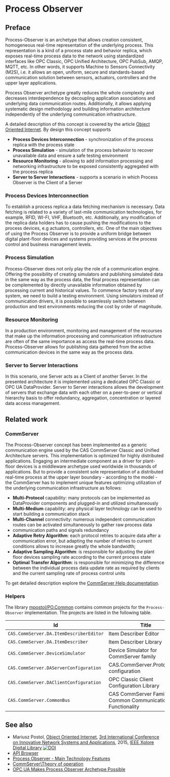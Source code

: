 # Process Observer

## Preface

Process-Observer is an archetype that allows creation consistent, homogeneous real-time representation of the underlying process. This representation is a kind of a process state and behavior replica, which exposes real-time process data to the network using standardized interfaces like OPC Classic, OPC Unified Architecture, OPC PubSub, AMQP, MQTT, etc. In other words, it supports Machine to Sensors Connectivity (M2S), i.e. it allows an open, uniform, secure and standards-based communication solution between sensors, actuators, controllers and the upper layer applications.

Process Observer archetype greatly reduces the whole complexity and decreases interdependence by decoupling application associations and underlying data communication routes. Additionally, it allows applying systematic design methodology and building information architecture independently of the underlying communication infrastructure.

A detailed description of this concept is covered by the article [Object Oriented Internet][OOI.ieeexplore]. By design this concept supports

- **Process Devices Interconnection** - synchronization of the process replica with the process state
- **Process Simulation** - simulation of the process behavior to recover unavailable data and ensure a safe testing environment
- **Resource Monitoring** - allowing to add information processing and networking infrastructure to be exposed consistently aggregated with the process replica
- **Server to Server Interactions** - supports a scenario in which Process Observer is the Client of a Server

### Process Devices Interconnection

To establish a process replica a data fetching mechanism is necessary. Data fetching is related to a variety of last-mile communication technologies, for example, RFID, WI-FI, VHF, Bluetooth, etc. Additionally, any modification of the replica data holders has to cause pushing the modifications to the process devices, e.g actuators, controllers, etc. One of the main objectives of using the Process Observer is to provide a uniform bridge between digital plant-floor devices and systems providing services at the process control and business management levels.

### Process Simulation

Process-Observer does not only play the role of a communication engine. Offering the possibility of creating simulators and publishing simulated data in the same way as the process data, the final process representation can be complemented by directly unavailable information obtained by processing current and historical values. To commence factory tests of any system, we need to build a testing environment. Using simulators instead of communication drivers, it is possible to seamlessly switch between production and test environments reducing the cost by order of magnitude.

### Resource Monitoring

In a production environment, monitoring and management of the recourses that make up the information processing and communication infrastructure are often of the same importance as access the real-time process data. Process-Observer allows for publishing data gathered from the active communication devices in the same way as the process data.

### Server to Server Interactions

In this scenario, one Server acts as a Client of another Server. In the presented architecture it is implemented using a dedicated OPC Classic or OPC UA DataProvider. Server to Server interactions allows the development of servers that exchange data with each other on a peer-to-peer or vertical hierarchy basis to offer redundancy, aggregation, concentration or layered data access management.

## Related work

### CommServer

The Process-Observer concept has been implemented as a generic communication engine used by the CAS CommServer Classic and Unified Architecture servers. This implementation is optimized for highly distributed applications. Engaging an intermediate component as a driver for plant-floor devices is a middleware archetype used worldwide in thousands of applications. But to provide a consistent sole representation of a distributed real-time process at the upper layer boundary - according to the model - the CommServer has to implement unique features optimizing utilization of the underlying communication infrastructure as follows:

- **Multi-Protocol** capability: many protocols can be implemented as DataProvider components and plugged-in and utilized simultaneously 
- **Multi-Medium** capability: any physical layer technology can be used to start building a communication stack
- **Multi-Channel** connectivity: numerous independent communication routes can be activated  simultaneously to gather raw process data
- communication paths and signals redundancy
- **Adaptive Retry Algorithm**: each protocol retries to acquire data after a communication error, but adapting the number of retries to current conditions allows to increase greatly the whole bandwidth; 
- **Adaptive Sampling Algorithm**: is responsible for adjusting the plant floor devices sampling rate according to the current process state 
- **Optimal Transfer Algorithm**: is responsible for minimizing the difference between the individual process data update rate as required by clients and the current sampling rate of process control units

To get detailed description explore the [CommServer Help documentation][CommSvr.Help].

### Helpers

The library [mpostol/PO.Common](https://github.com/mpostol/PO.Common) contains common projects for the `Process-Observer` implementation. The projects are listed in the following table.

Id | Title
---|-
`CAS.CommServer.DA.ItemDescriberEditor` | Item Describer Editor
`CAS.CommServer.DA.ItemDescriber` | Item Describer Library
`CAS.CommServer.DeviceSimulator` | Device Simulator for CommServer family
`CAS.CommServer.DAServerConfiguration` | CAS.CommServer.ProtocolHub configuration
`CAS.CommServer.DAClientConfiguration` | OPC Classic Client Configuration Library
`CAS.CommServer.CommonBus` | CAS CommServer Family Common Communication Functionality

## See also

- Mariusz Postol, [Object Oriented Internet](https://ieeexplore.ieee.org/abstract/document/7321562), [3rd International Conference on Innovative Network Systems and Applications](https://fedcsis.org/2015/inetsapp), 2015, [IEEE Xplore Digital Library](https://ieeexplore.ieee.org/abstract/document/7321562) [![DOI](https://img.shields.io/badge/DOI-10.15439%2F2015F160-blue)](https://fedcsis.org/proceedings/2015/pliks/160.pdf)
- [API Browser](https://mpostol.github.io/ProcessObserver/)
- [Process Observer - Main Technology Features](http://www.commsvr.com/Howitworks/Technologie.aspx)
- [CommServer\Theory of operation][CommSvr.Help]
- [OPC UA Makes Process Observer Archetype Possible](https://mpostol.wordpress.com/2014/05/13/opc-ua-makes-process-observer-archetype-possible/)

[CommSvr.Help]:https://commsvr-com.github.io/Documentation/CommServer
[OOI.ieeexplore]:https://ieeexplore.ieee.org/abstract/document/7321562

<?--
## Repositoy content

## Consider titles

- Machine to Sensors Connectivity (M2S)
- Machine to Process Connectivity (M2P)

Process Observer has been implemented as the component OPC UA and Classic servers members of CommServer products family.

ProtocolHub is part of ProcessObserver. 

-->
